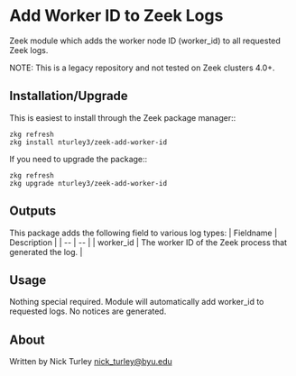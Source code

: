 Add Worker ID to Zeek Logs
======================

Zeek module which adds the worker node ID (worker_id) to all requested Zeek logs.

NOTE: This is a legacy repository and not tested on Zeek clusters 4.0+.

Installation/Upgrade
------------

This is easiest to install through the Zeek package manager::

	zkg refresh
	zkg install nturley3/zeek-add-worker-id

If you need to upgrade the package::

	zkg refresh
	zkg upgrade nturley3/zeek-add-worker-id

## Outputs
This package adds the following field to various log types:
| Fieldname | Description |
| -- | -- |
| worker_id | The worker ID of the Zeek process that generated the log. |

Usage
-----

Nothing special required. Module will automatically add worker_id to requested logs.
No notices are generated.

About
-----

Written by Nick Turley <nick_turley@byu.edu>

